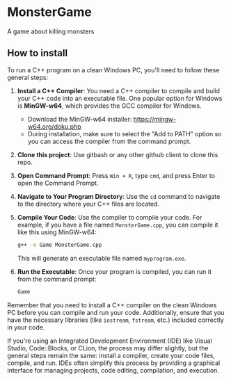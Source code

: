 # MonsterGame

A game about killing monsters

## How to install

To run a C++ program on a clean Windows PC, you'll need to follow these general steps:

1. **Install a C++ Compiler**:
   You need a C++ compiler to compile and build your C++ code into an executable file. One popular option for Windows is **MinGW-w64**, which provides the GCC compiler for Windows.

   - Download the MinGW-w64 installer: https://mingw-w64.org/doku.php
   - During installation, make sure to select the "Add to PATH" option so you can access the compiler from the command prompt.

2. **Clone this project**:
   Use gitbash or any other github client to clone this repo.

3. **Open Command Prompt**:
   Press `Win + R`, type `cmd`, and press Enter to open the Command Prompt.

4. **Navigate to Your Program Directory**:
   Use the `cd` command to navigate to the directory where your C++ files are located.

5. **Compile Your Code**:
   Use the compiler to compile your code. For example, if you have a file named `MonsterGame.cpp`, you can compile it like this using MinGW-w64:
   
   ```sh
   g++ -o Game MonsterGame.cpp
   ```

   This will generate an executable file named `myprogram.exe`.

6. **Run the Executable**:
   Once your program is compiled, you can run it from the command prompt:
   
   ```sh
   Game
   ```

Remember that you need to install a C++ compiler on the clean Windows PC before you can compile and run your code. Additionally, ensure that you have the necessary libraries (like `iostream`, `fstream`, etc.) included correctly in your code.

If you're using an Integrated Development Environment (IDE) like Visual Studio, Code::Blocks, or CLion, the process may differ slightly, but the general steps remain the same: install a compiler, create your code files, compile, and run. IDEs often simplify this process by providing a graphical interface for managing projects, code editing, compilation, and execution.
